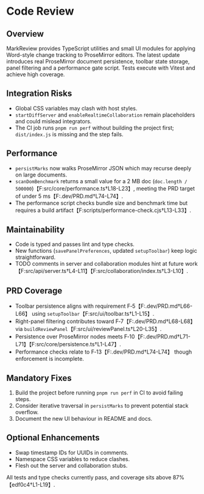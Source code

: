 # Code Review

## Overview
MarkReview provides TypeScript utilities and small UI modules for applying Word-style change tracking to ProseMirror editors. The latest update introduces real ProseMirror document persistence, toolbar state storage, panel filtering and a performance gate script. Tests execute with Vitest and achieve high coverage.

## Integration Risks
- Global CSS variables may clash with host styles.
- `startDiffServer` and `enableRealtimeCollaboration` remain placeholders and could mislead integrators.
- The CI job runs `pnpm run perf` without building the project first; `dist/index.js` is missing and the step fails.

## Performance
- `persistMarks` now walks ProseMirror JSON which may recurse deeply on large documents.
- `scanDomBenchmark` returns a small value for a 2 MB doc (`doc.length / 500000`)【F:src/core/performance.ts†L18-L23】, meeting the PRD target of under 5 ms【F:.dev/PRD.md†L74-L74】.
- The performance script checks bundle size and benchmark time but requires a build artifact【F:scripts/performance-check.cjs†L13-L33】.

## Maintainability
- Code is typed and passes lint and type checks.
- New functions (`savePanelPreferences`, updated `setupToolbar`) keep logic straightforward.
- TODO comments in server and collaboration modules hint at future work【F:src/api/server.ts†L4-L11】【F:src/collaboration/index.ts†L3-L10】.

## PRD Coverage
- Toolbar persistence aligns with requirement F‑5【F:.dev/PRD.md†L66-L66】 using `setupToolbar`【F:src/ui/toolbar.ts†L1-L15】.
- Right-panel filtering contributes toward F‑7【F:.dev/PRD.md†L68-L68】 via `buildReviewPanel`【F:src/ui/reviewPanel.ts†L20-L35】.
- Persistence over ProseMirror nodes meets F‑10【F:.dev/PRD.md†L71-L71】【F:src/core/persistence.ts†L1-L47】.
- Performance checks relate to F‑13【F:.dev/PRD.md†L74-L74】 though enforcement is incomplete.

## Mandatory Fixes
1. Build the project before running `pnpm run perf` in CI to avoid failing steps.
2. Consider iterative traversal in `persistMarks` to prevent potential stack overflow.
3. Document the new UI behaviour in README and docs.

## Optional Enhancements
- Swap timestamp IDs for UUIDs in comments.
- Namespace CSS variables to reduce clashes.
- Flesh out the server and collaboration stubs.

All tests and type checks currently pass, and coverage sits above 87%【edf0c4†L1-L19】.

